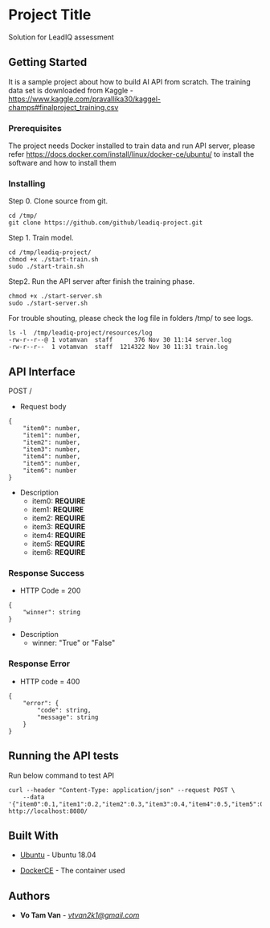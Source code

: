 # Project Title

Solution for LeadIQ assessment

## Getting Started

It is a sample project about how to build AI API from scratch. The training data set is downloaded from Kaggle - https://www.kaggle.com/pravallika30/kaggel-champs#finalproject_training.csv
 
### Prerequisites

The project needs Docker installed to train data and run API server, please refer https://docs.docker.com/install/linux/docker-ce/ubuntu/ to install the software and how to install them


### Installing

Step 0. Clone source from git.

```
cd /tmp/
git clone https://github.com/github/leadiq-project.git
```

Step 1. Train model.

```
cd /tmp/leadiq-project/
chmod +x ./start-train.sh
sudo ./start-train.sh
```

Step2. Run the API server after finish the training phase.

```
chmod +x ./start-server.sh
sudo ./start-server.sh
```

For trouble shouting, please check the log file in folders /tmp/ to see logs.
```
ls -l  /tmp/leadiq-project/resources/log
-rw-r--r--@ 1 votamvan  staff      376 Nov 30 11:14 server.log
-rw-r--r--  1 votamvan  staff  1214322 Nov 30 11:31 train.log
```

## API Interface
POST /
* Request body
```
{
    "item0": number,
    "item1": number,
    "item2": number,
    "item3": number, 
    "item4": number,
    "item5": number,
    "item6": number
}
```
* Description
    - item0: **REQUIRE**
    - item1: **REQUIRE**
    - item2: **REQUIRE**
    - item3: **REQUIRE**
    - item4: **REQUIRE**
    - item5: **REQUIRE**
    - item6: **REQUIRE**

### Response Success

* HTTP Code = 200
```
{
    "winner": string
}
```
* Description
    - winner: "True" or "False"

### Response Error

* HTTP code = 400
```
{
    "error": {
        "code": string,
        "message": string
    }
}
```


## Running the API tests

Run below command to test API

```
curl --header "Content-Type: application/json" --request POST \
    --data '{"item0":0.1,"item1":0.2,"item2":0.3,"item3":0.4,"item4":0.5,"item5":0.6,"item6":0.7}' http://localhost:8080/
```


## Built With

* [Ubuntu](http://releases.ubuntu.com/18.04.1/) - Ubuntu 18.04

* [DockerCE](https://docs.docker.com/install/linux/docker-ce/ubuntu/) - The container used


## Authors

* **Vo Tam Van** - *vtvan2k1@gmail.com*

